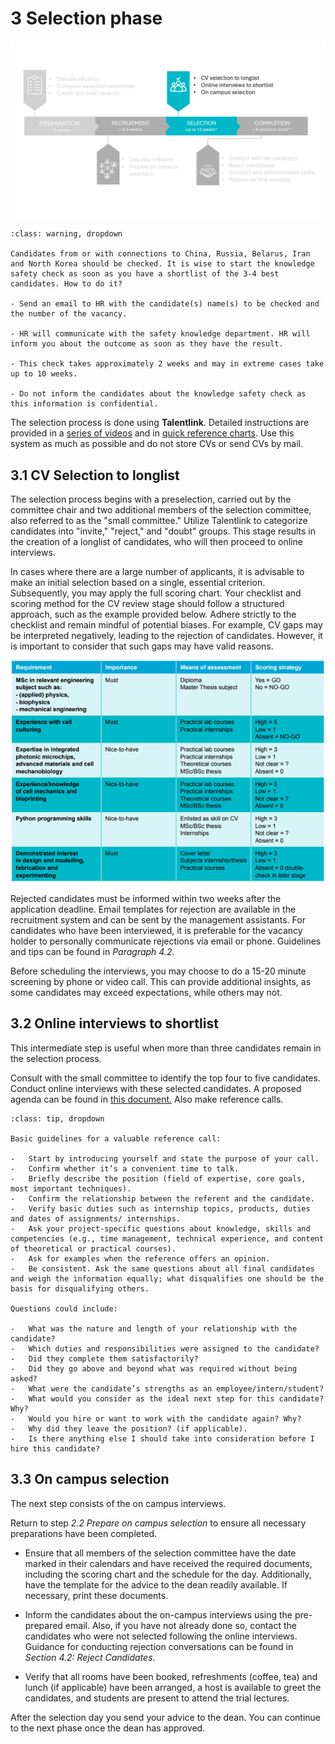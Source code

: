 # 3 Selection phase

![SelectionPhase](../HigherFunctions/Appendices/3Selection.PNG)


```{admonition} Knowledge safety check
:class: warning, dropdown

Candidates from or with connections to China, Russia, Belarus, Iran and North Korea should be checked. It is wise to start the knowledge safety check as soon as you have a shortlist of the 3-4 best candidates. How to do it? 

- Send an email to HR with the candidate(s) name(s) to be checked and the number of the vacancy. 

- HR will communicate with the safety knowledge department. HR will inform you about the outcome as soon as they have the result. 

- This check takes approximately 2 weeks and may in extreme cases take up to 10 weeks. 

- Do not inform the candidates about the knowledge safety check as this information is confidential. 
```

The selection process is done using **Talentlink**. Detailed instructions are provided in a [series of videos](https://www.youtube.com/watch?v=qbWrpIaE6Ac&list=PLvaU1SY38TUVKbhgaSeaaKQhWeHsRUDiZ&index=1)
and in [quick reference charts](https://intranet.tudelft.nl/en/group/guest/-/recruitmentsysteem). Use this system as much as possible and do not store CVs or send CVs by mail. 


## 3.1 CV Selection to longlist 

The selection process begins with a preselection, carried out by the committee chair and two additional members of the selection committee, also referred to as the "small committee." Utilize Talentlink to categorize candidates into "invite," "reject," and "doubt" groups. This stage results in the creation of a longlist of candidates, who will then proceed to online interviews.

In cases where there are a large number of applicants, it is advisable to make an initial selection based on a single, essential criterion. Subsequently, you may apply the full scoring chart. Your checklist and scoring method for the CV review stage should follow a structured approach, such as the example provided below. Adhere strictly to the checklist and remain mindful of potential biases. For example, CV gaps may be interpreted negatively, leading to the rejection of candidates. However, it is important to consider that such gaps may have valid reasons.

![SelectionScoringChart](../HigherFunctions/Appendices/SelectionScoringChart.png)

Rejected candidates must be informed within two weeks after the application deadline. Email templates for rejection are available in the recruitment system and can be sent by the management assistants. For candidates who have been interviewed, it is preferable for the vacancy holder to personally communicate rejections via email or phone. Guidelines and tips can be found in *Paragraph 4.2*.

Before scheduling the interviews, you may choose to do a 15-20 minute screening by phone or video call. This can provide additional insights, as some candidates may exceed expectations, while others may not. 

 

## 3.2 Online interviews to shortlist 

This intermediate step is useful when more than three candidates remain in the selection process. 

Consult with the small committee to identify the top four to five candidates. Conduct online interviews with these selected candidates. A proposed agenda can be found in [this document.](../HigherFunctions/Appendices/OnlineInterviewAgenda.docx) Also make reference calls.

```{admonition} Guidelines for reference calls
:class: tip, dropdown

Basic guidelines for a valuable reference call: 

-	Start by introducing yourself and state the purpose of your call. 
-	Confirm whether it’s a convenient time to talk. 
-	Briefly describe the position (field of expertise, core goals, most important techniques). 
-	Confirm the relationship between the referent and the candidate. 
-	Verify basic duties such as internship topics, products, duties and dates of assignments/ internships. 
-	Ask your project-specific questions about knowledge, skills and competencies (e.g., time management, technical experience, and content of theoretical or practical courses). 
-	Ask for examples when the reference offers an opinion. 
-	Be consistent. Ask the same questions about all final candidates and weigh the information equally; what disqualifies one should be the basis for disqualifying others.

Questions could include: 

-	What was the nature and length of your relationship with the candidate? 
-	Which duties and responsibilities were assigned to the candidate? 
-	Did they complete them satisfactorily? 
-	Did they go above and beyond what was required without being asked? 
-	What were the candidate’s strengths as an employee/intern/student? 
-	What would you consider as the ideal next step for this candidate? Why? 
-	Would you hire or want to work with the candidate again? Why? 
-	Why did they leave the position? (if applicable). 
-	Is there anything else I should take into consideration before I hire this candidate?
```
 

## 3.3 On campus selection 

The next step consists of the on campus interviews.  

Return to step *2.2 Prepare on campus selection* to ensure all necessary preparations have been completed.

- Ensure that all members of the selection committee have the date marked in their calendars and have received the required documents, including the scoring chart and the schedule for the day. Additionally, have the template for the advice to the dean readily available. If necessary, print these documents.

- Inform the candidates about the on-campus interviews using the pre-prepared email. Also, if you have not already done so, contact the candidates who were not selected following the online interviews. Guidance for conducting rejection conversations can be found in *Section 4.2: Reject Candidates*.

- Verify that all rooms have been booked, refreshments (coffee, tea) and lunch (if applicable) have been arranged, a host is available to greet the candidates, and students are present to attend the trial lectures.


After the selection day you send your advice to the dean. You can continue to the next phase once the dean has approved. 

 